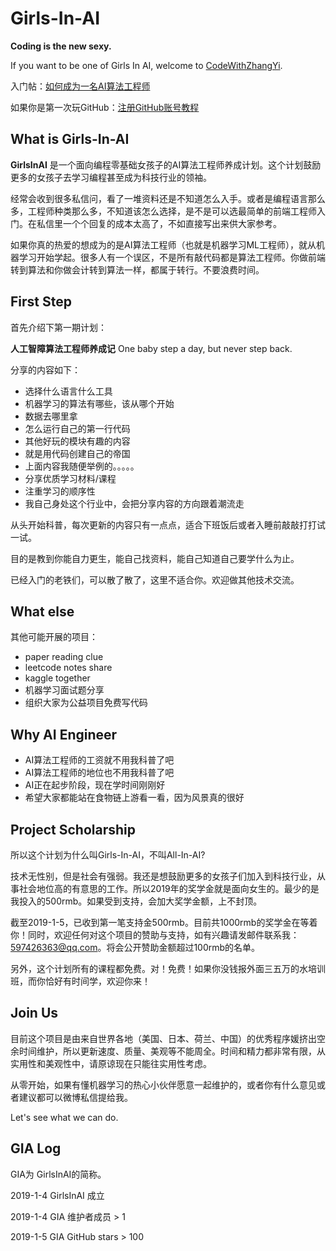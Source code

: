 # Girls-In-AI
**Coding is the new sexy.** 

If you want to be one of Girls In AI, welcome to [CodeWithZhangYi](https://m.weibo.cn/profile/3340707810).

入门帖：[如何成为一名AI算法工程师](https://m.weibo.cn/status/4289240508237933?)

如果你是第一次玩GitHub：[注册GitHub账号教程](https://github.com/YZHANG1270/Girls-In-AI/blob/master/sign_up_github/README.md)



## What is Girls-In-AI

**GirlsInAI** 是一个面向编程零基础女孩子的AI算法工程师养成计划。这个计划鼓励更多的女孩子去学习编程甚至成为科技行业的领袖。

经常会收到很多私信问，看了一堆资料还是不知道怎么入手。或者是编程语言那么多，工程师种类那么多，不知道该怎么选择，是不是可以选最简单的前端工程师入门。在私信里一个个回复的成本太高了，不如直接写出来供大家参考。

如果你真的热爱的想成为的是AI算法工程师（也就是机器学习ML工程师），就从机器学习开始学起。很多人有一个误区，不是所有敲代码都是算法工程师。你做前端转到算法和你做会计转到算法一样，都属于转行。不要浪费时间。



## First Step

首先介绍下第一期计划：

**人工智障算法工程师养成记**
One baby step a day, but never step back.

分享的内容如下：

- 选择什么语言什么工具
- 机器学习的算法有哪些，该从哪个开始
- 数据去哪里拿
- 怎么运行自己的第一行代码
- 其他好玩的模块有趣的内容
- 就是用代码创建自己的帝国
- 上面内容我随便举例的。。。。。
- 分享优质学习材料/课程
- 注重学习的顺序性
- 我自己身处这个行业中，会把分享内容的方向跟着潮流走

从头开始科普，每次更新的内容只有一点点，适合下班饭后或者入睡前敲敲打打试一试。

目的是教到你能自力更生，能自己找资料，能自己知道自己要学什么为止。

已经入门的老铁们，可以散了散了，这里不适合你。欢迎做其他技术交流。



## What else

其他可能开展的项目：

- paper reading clue
- leetcode notes share
- kaggle together
- 机器学习面试题分享
- 组织大家为公益项目免费写代码



## Why AI Engineer

- AI算法工程师的工资就不用我科普了吧
- AI算法工程师的地位也不用我科普了吧
- AI正在起步阶段，现在学时间刚刚好
- 希望大家都能站在食物链上游看一看，因为风景真的很好



## Project Scholarship

所以这个计划为什么叫Girls-In-AI，不叫All-In-AI?

技术无性别，但是社会有强弱。我还是想鼓励更多的女孩子们加入到科技行业，从事社会地位高的有意思的工作。所以2019年的奖学金就是面向女生的。最少的是我投入的500rmb。如果受到支持，会加大奖学金额，上不封顶。

截至2019-1-5，已收到第一笔支持金500rmb。目前共1000rmb的奖学金在等着你！同时，欢迎任何对这个项目的赞助与支持，如有兴趣请发邮件联系我：597426363@qq.com。将会公开赞助金额超过100rmb的名单。

另外，这个计划所有的课程都免费。对！免费！如果你没钱报外面三五万的水培训班，而你恰好有时间学，欢迎你来！



## Join Us

目前这个项目是由来自世界各地（美国、日本、荷兰、中国）的优秀程序媛挤出空余时间维护，所以更新速度、质量、美观等不能周全。时间和精力都非常有限，从实用性和美观性中，请原谅现在只能往实用性考虑。

从零开始，如果有懂机器学习的热心小伙伴愿意一起维护的，或者你有什么意见或者建议都可以微博私信提给我。

Let's see what we can do.



## GIA Log

GIA为 GirlsInAI的简称。

2019-1-4	GirlsInAI 成立

2019-1-4	GIA 维护者成员 > 1

2019-1-5	GIA GitHub stars > 100